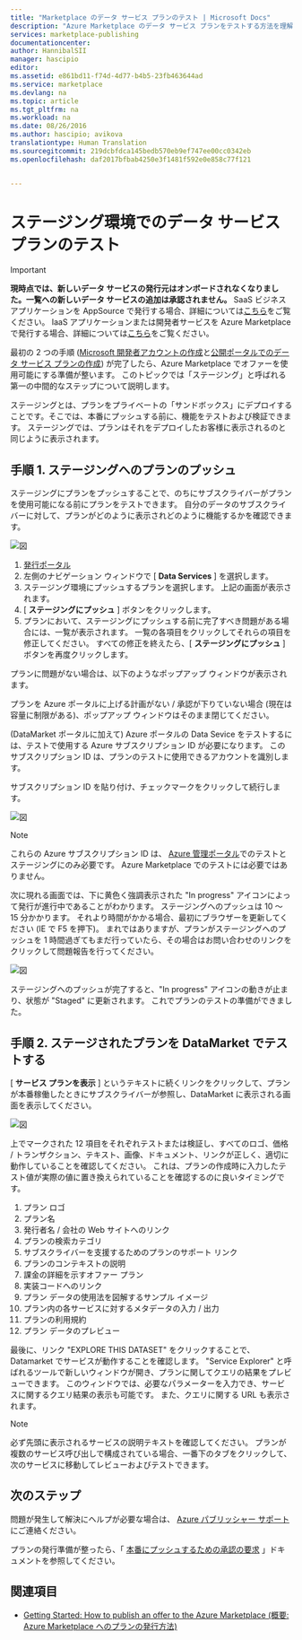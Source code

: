 ```yaml
---
title: "Marketplace のデータ サービス プランのテスト | Microsoft Docs"
description: "Azure Marketplace のデータ サービス プランをテストする方法を理解します。"
services: marketplace-publishing
documentationcenter: 
author: HannibalSII
manager: hascipio
editor: 
ms.assetid: e861bd11-f74d-4d77-b4b5-23fb463644ad
ms.service: marketplace
ms.devlang: na
ms.topic: article
ms.tgt_pltfrm: na
ms.workload: na
ms.date: 08/26/2016
ms.author: hascipio; avikova
translationtype: Human Translation
ms.sourcegitcommit: 219dcbfdca145bedb570eb9ef747ee00cc0342eb
ms.openlocfilehash: daf2017bfbab4250e3f1481f592e0e858c77f121


---
```

# <a name="testing-your-data-service-offer-in-staging"></a>ステージング環境でのデータ サービス プランのテスト
> [!IMPORTANT]
> **現時点では、新しいデータ サービスの発行元はオンボードされなくなりました。一覧への新しいデータ サービスの追加は承認されません。** SaaS ビジネス アプリケーションを AppSource で発行する場合、詳細については[こちら](https://appsource.microsoft.com/partners)をご覧ください。 IaaS アプリケーションまたは開発者サービスを Azure Marketplace で発行する場合、詳細については[こちら](https://azure.microsoft.com/marketplace/programs/certified/)をご覧ください。
> 
> 

最初の 2 つの手順 ([Microsoft 開発者アカウントの作成](marketplace-publishing-accounts-creation-registration.md)と[公開ポータルでのデータ サービス プランの作成](marketplace-publishing-data-service-creation.md)) が完了したら、Azure Marketplace でオファーを使用可能にする準備が整います。 このトピックでは「ステージング」と呼ばれる第一の中間的なステップについて説明します。

ステージングとは、プランをプライベートの「サンドボックス」にデプロイすることです。そこでは、本番にプッシュする前に、機能をテストおよび検証できます。 ステージングでは、プランはそれをデプロイしたお客様に表示されるのと同じように表示されます。

## <a name="step-1-pushing-your-offer-to-staging"></a>手順 1. ステージングへのプランのプッシュ
ステージングにプランをプッシュすることで、のちにサブスクライバーがプランを使用可能になる前にプランをテストできます。  自分のデータのサブスクライバーに対して、プランがどのように表示されどのように機能するかを確認できます。  

  ![図](media/marketplace-publishing-data-service-test-in-staging/step-1.1.png)

1.  [発行ポータル](https://publish.windowsazure.com)
2. 左側のナビゲーション ウィンドウで [ **Data Services** ] を選択します。
3. ステージング環境にプッシュするプランを選択します。 上記の画面が表示されます。
4. [ **ステージングにプッシュ** ] ボタンをクリックします。  
5. プランにおいて、ステージングにプッシュする前に完了すべき問題がある場合には、一覧が表示されます。  一覧の各項目をクリックしてそれらの項目を修正してください。 すべての修正を終えたら、[ **ステージングにプッシュ** ] ボタンを再度クリックします。

プランに問題がない場合は、以下のようなポップアップ ウィンドウが表示されます。  

プランを Azure ポータルに上げる計画がない / 承認が下りていない場合 (現在は容量に制限がある)、ポップアップ ウィンドウはそのまま閉じてください。

(DataMarket ポータルに加えて) Azure ポータルの Data Sevice をテストするには、テストで使用する Azure サブスクリプション ID が必要になります。  このサブスクリプション ID は、プランのテストに使用できるアカウントを識別します。  

サブスクリプション ID を貼り付け、チェックマークをクリックして続行します。

  ![図](media/marketplace-publishing-data-service-test-in-staging/step-1.2.png)

> [!NOTE]
> これらの Azure サブスクリプション ID は、 [Azure 管理ポータル](https://manage.windowsazure.com)でのテストとステージングにのみ必要です。 Azure Marketplace でのテストには必要ではありません。
> 
> 

次に現れる画面では、下に黄色く強調表示された "In progress" アイコンによって発行が進行中であることがわかります。 ステージングへのプッシュは 10 ～ 15 分かかります。  それより時間がかかる場合、最初にブラウザーを更新してください (IE で F5 を押下)。  まれではありますが、プランがステージングへのプッシュを 1 時間過ぎてもまだ行っていたら、その場合はお問い合わせのリンクをクリックして問題報告を行ってください。

  ![図](media/marketplace-publishing-data-service-test-in-staging/step-1.3.png)

ステージングへのプッシュが完了すると、"In progress" アイコンの動きが止まり、状態が "Staged" に更新されます。  これでプランのテストの準備ができました。  

## <a name="step-2-test-your-staged-offer-in-datamarket"></a>手順 2. ステージされたプランを DataMarket でテストする
[ **サービス プランを表示** ] というテキストに続くリンクをクリックして、プランが本番稼働したときにサブスクライバーが参照し、DataMarket に表示される画面を表示してください。

  ![図](media/marketplace-publishing-data-service-test-in-staging/step-2.2.png)

上でマークされた 12 項目をそれぞれテストまたは検証し、すべてのロゴ、価格 / トランザクション、テキスト、画像、ドキュメント、リンクが正しく、適切に動作していることを確認してください。  これは、プランの作成時に入力したテスト値が実際の値に置き換えられていることを確認するのに良いタイミングです。

1. プラン ロゴ
2. プラン名
3. 発行者名 / 会社の Web サイトへのリンク
4. プランの検索カテゴリ
5. サブスクライバーを支援するためのプランのサポート リンク
6. プランのコンテキストの説明
7. 課金の詳細を示すオファー プラン
8. 実装コードへのリンク
9. プラン データの使用法を図解するサンプル イメージ
10. プラン内の各サービスに対するメタデータの入力 / 出力
11. プランの利用規約
12. プラン データのプレビュー

最後に、リンク "EXPLORE THIS DATASET" をクリックすることで、Datamarket でサービスが動作することを確認します。  "Service Explorer" と呼ばれるツールで新しいウィンドウが開き、プランに関してクエリの結果をプレビューできます。  このウィンドウでは、必要なパラメーターを入力でき、サービスに関するクエリ結果の表示も可能です。   また、クエリに関する URL も表示されます。  

> [!NOTE]
> 必ず先頭に表示されるサービスの説明テキストを確認してください。  プランが複数のサービス呼び出しで構成されている場合、一番下のタブをクリックして、次のサービスに移動してレビューおよびテストできます。
> 
> 

## <a name="next-step"></a>次のステップ
問題が発生して解決にヘルプが必要な場合は、 [Azure パブリッシャー サポート](http://go.microsoft.com/fwlink/?LinkId=272975)にご連絡ください。

プランの発行準備が整ったら、「 [本番にプッシュするための承認の要求](marketplace-publishing-push-to-production.md) 」ドキュメントを参照してください。

## <a name="see-also"></a>関連項目
* [Getting Started: How to publish an offer to the Azure Marketplace (概要: Azure Marketplace へのプランの発行方法)](marketplace-publishing-getting-started.md)




<!--HONumber=Nov16_HO3-->


